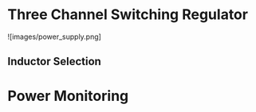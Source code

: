 # Three Channel Switching Regulator

![images/power_supply.png]

## Inductor Selection

# Power Monitoring
